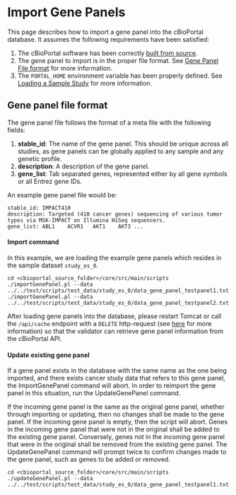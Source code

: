 # Import Gene Panels

This page describes how to import a gene panel into the cBioPortal database.  It assumes the following requirements have been satisfied:

1. The cBioPortal software has been correctly [built from source](/deployment/deploy-without-docker/Build-from-Source.md).
2. The gene panel to import is in the proper file format. See [Gene Panel File format](#gene-panel-file-format) for more information.
3. The `PORTAL_HOME` environment variable has been properly defined.  See [Loading a Sample Study](/deployment/deploy-without-docker/Load-Sample-Cancer-Study.md#set-the-portal_home-environment-variable) for more information.

## Gene panel file format
The gene panel file follows the format of a meta file with the following fields:
1. **stable_id**: The name of the gene panel. This should be unique across all studies, as gene panels can be globally applied to any sample and any genetic profile.
2. **description**: A description of the gene panel.
3. **gene_list**: Tab separated genes, represented either by all gene symbols or all Entrez gene IDs.

An example gene panel file would be:
```
stable_id: IMPACT410
description: Targeted (410 cancer genes) sequencing of various tumor types via MSK-IMPACT on Illumina HiSeq sequencers.
gene_list: ABL1    ACVR1   AKT1    AKT3 ...
```

#### Import command

In this example, we are loading the example gene panels which resides in the sample dataset `study_es_0`.

```
cd <cbioportal_source_folder>/core/src/main/scripts
./importGenePanel.pl --data ../../test/scripts/test_data/study_es_0/data_gene_panel_testpanel1.txt
./importGenePanel.pl --data ../../test/scripts/test_data/study_es_0/data_gene_panel_testpanel2.txt
```

After loading gene panels into the database, please restart Tomcat or call the `/api/cache` endpoint with a `DELETE` http-request
(see [here](/deployment/customization/portal.properties-Reference.md#cache-settings) for more information) so that the
validator can retrieve gene panel information from the cBioPortal API. 

#### Update existing gene panel

If a gene panel exists in the database with the same name as the one being imported, and there exists cancer study data that refers to this gene panel, the ImportGenePanel command will abort.  In order to reimport the gene panel in this situation, run the UpdateGenePanel command.  

If the incoming gene panel is the same as the original gene panel, whether through importing or updating, then no changes shall be made to the gene panel.  If the incoming gene panel is empty, then the script will abort.  Genes in the incoming gene panel that were not in the original shall be added to the existing gene panel. Conversely, genes not in the incoming gene panel that were in the original shall be removed from the existing gene panel.  The UpdateGenePanel command will prompt twice to confirm changes made to the gene panel, such as genes to be added or removed.  

```
cd <cbioportal_source_folder>/core/src/main/scripts
./updateGenePanel.pl --data ../../test/scripts/test_data/study_es_0/data_gene_panel_testpanel1.txt
```
